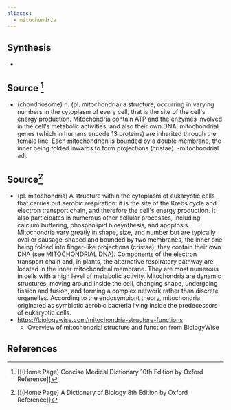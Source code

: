 ```yaml
---
aliases:
  - mitochondria
---
```

## Synthesis
- 
## Source [^1]
- (chondriosome) n. (pl. mitochondria) a structure, occurring in varying numbers in the cytoplasm of every cell, that is the site of the cell's energy production. Mitochondria contain ATP and the enzymes involved in the cell's metabolic activities, and also their own DNA; mitochondrial genes (which in humans encode 13 proteins) are inherited through the female line. Each mitochondrion is bounded by a double membrane, the inner being folded inwards to form projections (cristae). -mitochondrial adj.
## Source[^2]
- (pl. mitochondria) A structure within the cytoplasm of eukaryotic cells that carries out aerobic respiration: it is the site of the Krebs cycle and electron transport chain, and therefore the cell's energy production. It also participates in numerous other cellular processes, including calcium buffering, phospholipid biosynthesis, and apoptosis. Mitochondria vary greatly in shape, size, and number but are typically oval or sausage-shaped and bounded by two membranes, the inner one being folded into finger-like projections (cristae); they contain their own DNA (see MITOCHONDRIAL DNA). Components of the electron transport chain and, in plants, the alternative respiratory pathway are located in the inner mitochondrial membrane. They are most numerous in cells with a high level of metabolic activity. Mitochondria are dynamic structures, moving around inside the cell, changing shape, undergoing fission and fusion, and forming a complex network rather than discrete organelles. According to the endosymbiont theory, mitochondria originated as symbiotic aerobic bacteria living inside the predecessors of eukaryotic cells.
- https://biologywise.com/mitochondria-structure-functions
	- Overview of mitochondrial structure and function from BiologyWise
## References

[^1]: [[(Home Page) Concise Medical Dictionary 10th Edition by Oxford Reference]]
[^2]: [[(Home Page) A Dictionary of Biology 8th Edition by Oxford Reference]]